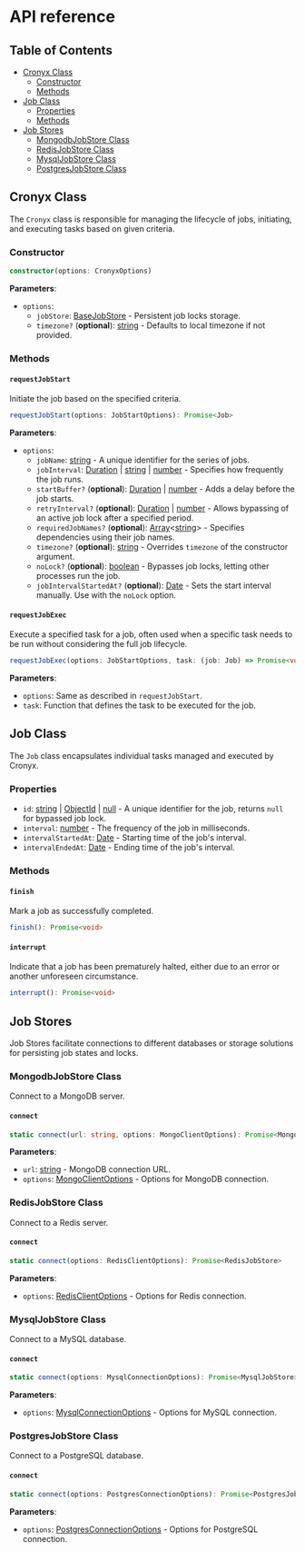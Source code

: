 # API reference

## Table of Contents

- [Cronyx Class](#cronyx-class)
  - [Constructor](#constructor)
  - [Methods](#methods)
- [Job Class](#job-class)
  - [Properties](#properties)
  - [Methods](#methods-1)
- [Job Stores](#job-stores)
  - [MongodbJobStore Class](#mongodbjobstore-class)
  - [RedisJobStore Class](#redisjobstore-class)
  - [MysqlJobStore Class](#mysqljobstore-class)
  - [PostgresJobStore Class](#postgresjobstore-class)

## Cronyx Class

The `Cronyx` class is responsible for managing the lifecycle of jobs, initiating, and executing tasks based on given criteria.

### Constructor

```ts
constructor(options: CronyxOptions)
```

**Parameters**:

- `options`:
  - `jobStore`: [BaseJobStore] - Persistent job locks storage.
  - `timezone?` (**optional**): [string] - Defaults to local timezone if not provided.

### Methods

#### `requestJobStart`

Initiate the job based on the specified criteria.

```ts
requestJobStart(options: JobStartOptions): Promise<Job>
```

**Parameters**:

- `options`:
  - `jobName`: [string] - A unique identifier for the series of jobs.
  - `jobInterval`: [Duration] | [string] | [number] - Specifies how frequently the job runs.
  - `startBuffer?` (**optional**): [Duration] | [number] - Adds a delay before the job starts.
  - `retryInterval?` (**optional**): [Duration] | [number] - Allows bypassing of an active job lock after a specified period.
  - `requiredJobNames?` (**optional**): [Array]<[string]> - Specifies dependencies using their job names.
  - `timezone?` (**optional**): [string] - Overrides `timezone` of the constructor argument.
  - `noLock?` (**optional**): [boolean] - Bypasses job locks, letting other processes run the job.
  - `jobIntervalStartedAt?` (**optional**): [Date] - Sets the start interval manually. Use with the `noLock` option.

#### `requestJobExec`

Execute a specified task for a job, often used when a specific task needs to be run without considering the full job lifecycle.

```ts
requestJobExec(options: JobStartOptions, task: (job: Job) => Promise<void>): Promise<Job>
```

**Parameters**:

- `options`: Same as described in `requestJobStart`.
- `task`: Function that defines the task to be executed for the job.

## Job Class

The `Job` class encapsulates individual tasks managed and executed by Cronyx.

### Properties

- `id`: [string] | [ObjectId] | [null] - A unique identifier for the job, returns `null` for bypassed job lock.
- `interval`: [number] - The frequency of the job in milliseconds.
- `intervalStartedAt`: [Date] - Starting time of the job's interval.
- `intervalEndedAt`: [Date] - Ending time of the job's interval.

### Methods

#### `finish`

Mark a job as successfully completed.

```ts
finish(): Promise<void>
```

#### `interrupt`

Indicate that a job has been prematurely halted, either due to an error or another unforeseen circumstance.

```ts
interrupt(): Promise<void>
```

## Job Stores

Job Stores facilitate connections to different databases or storage solutions for persisting job states and locks.

### MongodbJobStore Class

Connect to a MongoDB server.

#### `connect`

```ts
static connect(url: string, options: MongoClientOptions): Promise<MongodbJobStore>
```

**Parameters**:

- `url`: [string] - MongoDB connection URL.
- `options`: [MongoClientOptions] - Options for MongoDB connection.

### RedisJobStore Class

Connect to a Redis server.

#### `connect`

```ts
static connect(options: RedisClientOptions): Promise<RedisJobStore>
```

**Parameters**:

- `options`: [RedisClientOptions] - Options for Redis connection.

### MysqlJobStore Class

Connect to a MySQL database.

#### `connect`

```ts
static connect(options: MysqlConnectionOptions): Promise<MysqlJobStore>
```

**Parameters**:

- `options`: [MysqlConnectionOptions] - Options for MySQL connection.

### PostgresJobStore Class

Connect to a PostgreSQL database.

#### `connect`

```ts
static connect(options: PostgresConnectionOptions): Promise<PostgresJobStore>
```

**Parameters**:

- `options`: [PostgresConnectionOptions] - Options for PostgreSQL connection.

[null]: https://developer.mozilla.org/en-US/docs/Web/JavaScript/Reference/Operators/null "null"
[Array]: https://developer.mozilla.org/en-US/docs/Web/JavaScript/Reference/Global_Objects/Array "Array"
[boolean]: https://developer.mozilla.org/en-US/docs/Web/JavaScript/Data_structures#Boolean_type "Boolean"
[number]: https://developer.mozilla.org/en-US/docs/Web/JavaScript/Data_structures#Number_type "Number"
[string]: https://developer.mozilla.org/en-US/docs/Web/JavaScript/Data_structures#String_type "String"
[Date]: https://developer.mozilla.org/en-US/docs/Web/JavaScript/Reference/Global_Objects/Date/Date "Date"
[Duration]: https://date-fns.org/v2.30.0/docs/Duration "Duration"
[BaseJobStore]: https://github.com/yujiosaka/Cronyx/blob/main/docs/API.md#class-basejobstore "BaseJobStore"
[MongoClientOptions]: https://www.mongodb.com/docs/drivers/node/current/fundamentals/connection/connection-options/ "MongoClientOptions"
[RedisClientOptions]: https://github.com/redis/node-redis/blob/master/docs/client-configuration.md "RedisClientOptions"
[MysqlConnectionOptions]: https://typeorm.delightful.studio/interfaces/_driver_mysql_mysqlconnectionoptions_.mysqlconnectionoptions.html "MysqlConnectionOptions"
[PostgresConnectionOptions]: https://typeorm.delightful.studio/interfaces/_driver_postgres_postgresconnectionoptions_.postgresconnectionoptions "PostgresConnectionOptions"
[ObjectId]: https://mongoosejs.com/docs/schematypes.html#objectids "ObjectId"
